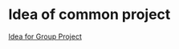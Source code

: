
# Idea of common project

[Idea for Group Project](https://github.com/GregBystroff/Fort-Carson-CAD2/blob/main/Image%20of%20Idea.png)
